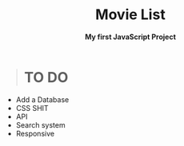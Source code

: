 <h1 align="center">Movie List</h1>

<p align='center'>
    <b>My first JavaScript Project</b><br>
    <br>
</p>

> # TO DO

* Add a Database
* CSS SHIT
* API
* Search system
* Responsive
